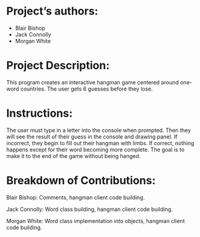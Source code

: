 <h1>Project’s authors:</h1>

- Blair Bishop
- Jack Connolly
- Morgan White
<h1>Project Description:</h1>
This program creates an interactive hangman game centered
around one-word countries. The user gets 6 guesses before
they lose.
<h1>Instructions:</h1>
The user must type in a letter into the console when prompted.
Then they will see the result of their guess in the
console and drawing panel. If incorrect, they begin to fill out
their hangman with limbs. If correct, nothing happens
except for their word becoming more complete. The goal is
to make it to the end of the game without being hanged.
<h1>Breakdown of Contributions:</h1>
Blair Bishop: Comments, hangman client code building.

Jack Connolly: Word class building, hangman client code building.

Morgan White: Word class implementation into objects, hangman client code building.